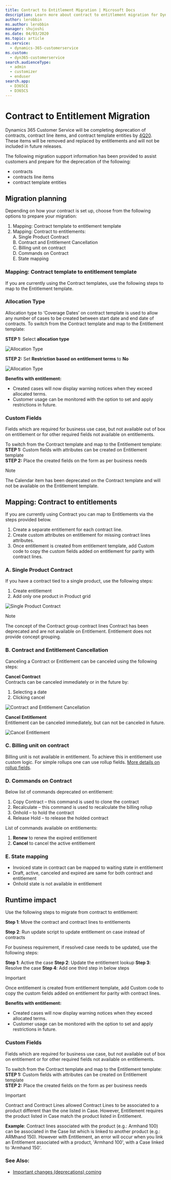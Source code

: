 ```yaml
---
title: Contract to Entitlement Migration | Microsoft Docs
description: Learn more about contract to entitlement migration for Dynamics 365 Customer Service.
author: lerobbin
ms.author: lerobbin
manager: shujoshi
ms.date: 04/03/2020
ms.topic: article
ms.service: 
  - dynamics-365-customerservice
ms.custom: 
  - dyn365-customerservice
search.audienceType: 
  - admin
  - customizer
  - enduser
search.app: 
  - D365CE
  - D365CS
---
```


# Contract to Entitlement Migration

Dynamics 365 Customer Service will be completing deprecation of contracts, contract line items, and contract template entities by [4Q20](https://docs.microsoft.com/en-us/power-platform/important-changes-coming#contracts-contract-line-items-and-contract-templates-entities-are-deprecated). These items will be removed and replaced by entitlements and will not be included in future releases.

The following migration support information has been provided to assist customers and prepare for the deprecation of the following:
- contracts
- contracts line items
- contract template entities

## Migration planning
Depending on how your contract is set up, choose from the following options to prepare your migration:

1. Mapping: Contract template to entitlement template
2. Mapping: Contract to entitlements:<BR>
  A. Single Product Contract<BR>
  B. Contract and Entitlement Cancellation<BR>
  C. Billing unit on contract<BR>
  D. Commands on Contract<BR>
  E. State mapping

### Mapping: Contract template to entitlement template
If you are currently using the Contract templates, use the following steps to map to the Entitlement template.

### Allocation Type
 Allocation type to ‘Coverage Dates’ on contract template is used to allow any number of cases to be created between start date and end date of contracts. To switch from the Contract template and map to the Entitlement template:

**STEP 1:**  Select **allocation type** <BR>

![Allocation Type](
media\contract-and-entitlement-allocation-type-1.png)

**STEP 2:** Set **Restriction based on entitlement terms** to **No**

![Allocation Type](
media\contract-and-entitlement-allocation-type-2.png)

**Benefits with entitlement:**
- Created cases will now display warning notices when they exceed allocated terms.
- Customer usage can be monitored with the option to set and apply restrictions in future.

### Custom Fields
Fields which are required for business use case, but not available out of box on entitlement or for other required fields not available on entitlements.

To switch from the Contract template and map to the Entitlement template:<BR>
**STEP 1:** Custom fields with attributes can be created on Entitlement template<BR>
**STEP 2:** Place the created fields on the form as per business needs

>[!Note] 
>The Calendar item has been deprecated on the Contract template and will not be available on the Entitlement template.

## Mapping: Contract to entitlements
If you are currently using Contract you can map to Entitlements via the steps provided below.

1.	Create a separate entitlement for each contract line.
2.	Create custom attributes on entitlement for missing contract lines attributes.
3.	Once entitlement is created from entitlement template, add Custom code to copy the custom fields added on entitlement for parity with contract lines.

### A. Single Product Contract<BR>
  If you have a contract tied to a single product, use the following steps:
 1. Create entitlement
 2. Add only one product in Product grid

![Single Product Contract](media\single-product-contract.png)

> [!Note]
> The concept of the Contract group contract lines Contract has been deprecated and are not available on Entitlement. Entitlement does not provide concept grouping.

### B. Contract and Entitlement Cancellation<BR>
Canceling a Contract or Entitlement can be canceled using the following steps:

**Cancel Contract**<BR>
Contracts can be canceled immediately or in the future by:
1.	Selecting a date
2.	Clicking cancel

![Contract and Entitlement Cancellation](media\contract-and-entitlement-cancellation.png)

**Cancel Entitlement**<BR>
Entitlement can be canceled immediately, but can not be canceled in future.

![Cancel Entitlement](media\cancel-entitlement.png)

### C. Billing unit on contract<BR>
Billing unit is not available in entitlement. To achieve this in entitlement use custom logic.
For simple rollups one can use rollup fields. [More details on rollup fields](https://docs.microsoft.com/en-us/dynamics365/customerengagement/on-premises/customize/define-rollup-fields).

### D. Commands on Contract <BR>
Below list of commands deprecated on entitlement:
1. Copy Contract – this command is used to clone the contract 
2. Recalculate – this command is used to recalculate the billing rollup
3. Onhold – to hold the contract
4. Release Hold – to release the holded contract

List of commands available on entitlements:
1. **Renew** to renew the expired entitlement 
2. **Cancel** to cancel the active entitlement

### E. State mapping <BR>
- Invoiced state in contract can be mapped to waiting state in entitlement
- Draft, active, canceled and expired are same for both contract and entitlement
- Onhold state is not available in entitlement

## Runtime impact
Use the following steps to migrate from contract to entitlement:

**Step 1**: Move the contract and contract lines to entitlements

**Step 2**: Run update script to update entitlement on case instead of contracts

For business requirement, if resolved case needs to be updated, use the following steps: 

**Step 1**:	Active the case
**Step 2**:	Update the entitlement lookup
**Step 3**:	Resolve the case
**Step 4**: Add one third step in below steps

>[!Important] 
> Once entitlement is created from entitlement template, add Custom code to copy the custom fields added on entitlement for parity with contract lines.

**Benefits with entitlement:**
- Created cases will now display warning notices when they exceed allocated terms.
- Customer usage can be monitored with the option to set and apply restrictions in future.

### Custom Fields
Fields which are required for business use case, but not available out of box on entitlement or for other required fields not available on entitlements.

To switch from the Contract template and map to the Entitlement template:<BR>
**STEP 1:** Custom fields with attributes can be created on Entitlement template<BR>
**STEP 2:** Place the created fields on the form as per business needs

>[!Important] 
> 
> Contract and Contract Lines allowed Contract Lines to be associated to a product different than the one listed in Case. However, Entitlement requires the product listed in Case match the product listed in Entitlement. 
>
> **Example**: Contract lines associated with the product (e.g.: Armhand 100) can be associated in the Case list which is linked to another product (e.g.: ARMhand 150). However with Entitlement, an error will occur when you link an Entitlement associated with a product, 'Armhand 100', with a Case linked to 'Armhand 150'.

### See Also:
- [Important changes (deprecations) coming](https://docs.microsoft.com/en-us/power-platform/important-changes-coming) 























